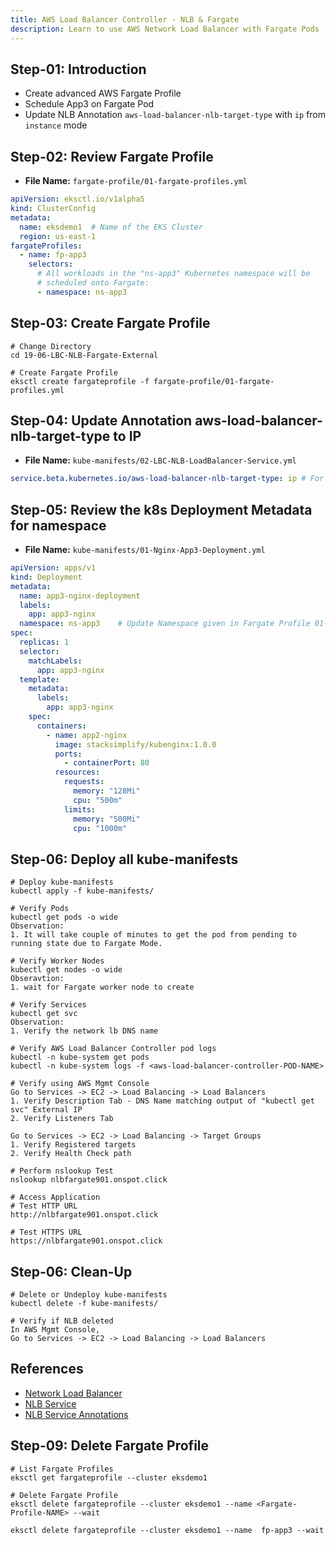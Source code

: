```yaml
---
title: AWS Load Balancer Controller - NLB & Fargate
description: Learn to use AWS Network Load Balancer with Fargate Pods
---
```


## Step-01: Introduction
- Create advanced AWS Fargate Profile
- Schedule App3 on Fargate Pod
- Update NLB Annotation `aws-load-balancer-nlb-target-type` with `ip` from `instance` mode

## Step-02: Review Fargate Profile
- **File Name:** `fargate-profile/01-fargate-profiles.yml`
```yaml
apiVersion: eksctl.io/v1alpha5
kind: ClusterConfig
metadata:
  name: eksdemo1  # Name of the EKS Cluster
  region: us-east-1
fargateProfiles:
  - name: fp-app3
    selectors:
      # All workloads in the "ns-app3" Kubernetes namespace will be
      # scheduled onto Fargate:      
      - namespace: ns-app3
```

## Step-03: Create Fargate Profile
```t
# Change Directory
cd 19-06-LBC-NLB-Fargate-External

# Create Fargate Profile
eksctl create fargateprofile -f fargate-profile/01-fargate-profiles.yml
```

## Step-04: Update Annotation aws-load-balancer-nlb-target-type to IP
- **File Name:** `kube-manifests/02-LBC-NLB-LoadBalancer-Service.yml`
```yaml
service.beta.kubernetes.io/aws-load-balancer-nlb-target-type: ip # For Fargate Workloads we should use target-type as ip
```

## Step-05: Review the k8s Deployment Metadata for namespace
- **File Name:** `kube-manifests/01-Nginx-App3-Deployment.yml`
```yaml
apiVersion: apps/v1
kind: Deployment
metadata:
  name: app3-nginx-deployment
  labels:
    app: app3-nginx 
  namespace: ns-app3    # Update Namespace given in Fargate Profile 01-fargate-profiles.yml
spec:
  replicas: 1
  selector:
    matchLabels:
      app: app3-nginx
  template:
    metadata:
      labels:
        app: app3-nginx
    spec:
      containers:
        - name: app2-nginx
          image: stacksimplify/kubenginx:1.0.0
          ports:
            - containerPort: 80
          resources:
            requests:
              memory: "128Mi"
              cpu: "500m"
            limits:
              memory: "500Mi"
              cpu: "1000m"           
```

## Step-06: Deploy all kube-manifests
```t
# Deploy kube-manifests
kubectl apply -f kube-manifests/

# Verify Pods
kubectl get pods -o wide
Observation:
1. It will take couple of minutes to get the pod from pending to running state due to Fargate Mode.

# Verify Worker Nodes
kubectl get nodes -o wide
Obseravtion:
1. wait for Fargate worker node to create

# Verify Services
kubectl get svc
Observation: 
1. Verify the network lb DNS name

# Verify AWS Load Balancer Controller pod logs
kubectl -n kube-system get pods
kubectl -n kube-system logs -f <aws-load-balancer-controller-POD-NAME>

# Verify using AWS Mgmt Console
Go to Services -> EC2 -> Load Balancing -> Load Balancers
1. Verify Description Tab - DNS Name matching output of "kubectl get svc" External IP
2. Verify Listeners Tab

Go to Services -> EC2 -> Load Balancing -> Target Groups
1. Verify Registered targets
2. Verify Health Check path

# Perform nslookup Test
nslookup nlbfargate901.onspot.click

# Access Application
# Test HTTP URL
http://nlbfargate901.onspot.click

# Test HTTPS URL
https://nlbfargate901.onspot.click
```

## Step-06: Clean-Up
```t
# Delete or Undeploy kube-manifests
kubectl delete -f kube-manifests/

# Verify if NLB deleted 
In AWS Mgmt Console, 
Go to Services -> EC2 -> Load Balancing -> Load Balancers
```

## References
- [Network Load Balancer](https://docs.aws.amazon.com/eks/latest/userguide/network-load-balancing.html)
- [NLB Service](https://kubernetes-sigs.github.io/aws-load-balancer-controller/v2.4/guide/service/nlb/)
- [NLB Service Annotations](https://kubernetes-sigs.github.io/aws-load-balancer-controller/v2.4/guide/service/annotations/)











## Step-09: Delete Fargate Profile
```t
# List Fargate Profiles
eksctl get fargateprofile --cluster eksdemo1 

# Delete Fargate Profile
eksctl delete fargateprofile --cluster eksdemo1 --name <Fargate-Profile-NAME> --wait

eksctl delete fargateprofile --cluster eksdemo1 --name  fp-app3 --wait
```

